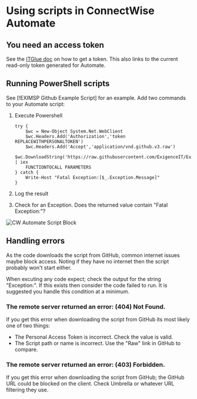 # Using scripts in ConnectWise Automate

## You need an access token
See the [ITGlue doc](https://exigence.itglue.com/1025747/docs/6909008) on how to get a token. This also links to the current read-only token generated for Automate.

## Running PowerShell scripts

See [!EXIMSP Github Example Script] for an example. 
Add two commands to your Automate script:

1. Execute Powershell

    ```
    try {
        $wc = New-Object System.Net.WebClient
        $wc.Headers.Add('Authorization','token REPLACEWITHPERSONALTOKEN')
        $wc.Headers.Add('Accept','application/vnd.github.v3.raw')
        $wc.DownloadString('https://raw.githubusercontent.com/ExigenceIT/ExigenceScripts/main/REPLACEFOLDER/REPLACESCRIPTNAME.ps1') | iex
        FUNCTIONTOCALL PARAMETERS
    } catch {
        Write-Host "Fatal Exception:[$_.Exception.Message]"
    }
    ```

2. Log the result

3. Check for an Exception. Does the returned value contain "Fatal Exception:"?

![CW Automate Script Block](https://github.com/ExigenceIT/ExigenceScripts/blob/main/Help-and-Usage/CWAutomateScriptExample.png?raw=true)


## Handling errors

As the code downloads the script from GitHub, common internet issues maybe block access. Noting if they have no internet then the script probably won't start either.

When excuting any code expect; check the output for the string "Exception:".
If this exists then consider the code failed to run. It is suggested you handle this condition at a minimum.

### The remote server returned an error: (404) Not Found. 

If you get this error when downloading the script from GitHub its most likely one of two things:

- The Personal Access Token is incorrect. Check the value is valid.
- The Script path or name is incorrect. Use the "Raw" link in GitHub to compare.

### The remote server returned an error: (403) Forbidden.

If you get this error when downloading the script from GitHub; the GitHub URL could be blocked on the client.
Check Umbrella or whatever URL filtering they use.

